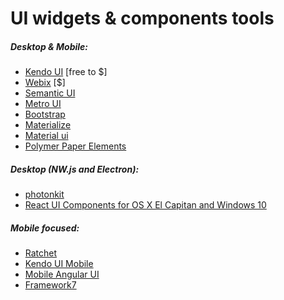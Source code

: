 # UI widgets & components tools 

##### Desktop & Mobile:

* [Kendo UI](http://www.telerik.com/kendo-ui) [free to $]
* [Webix](http://webix.com/) [$]
* [Semantic UI](http://semantic-ui.com/)
* [Metro UI](http://metroui.org.ua/)
* [Bootstrap](http://getbootstrap.com/components/)
* [Materialize](http://materializecss.com/)
* [Material ui](http://material-ui.com/)
* [Polymer Paper Elements](https://elements.polymer-project.org/browse?package=paper-elements)

##### Desktop (NW.js and Electron):

* [photonkit](http://photonkit.com/)
* [React UI Components for OS X El Capitan and Windows 10](http://gabrielbull.github.io/react-desktop/)

##### Mobile focused:

* [Ratchet](http://goratchet.com/)
* [Kendo UI Mobile](http://demos.telerik.com/kendo-ui/m/index)
* [Mobile Angular UI](http://mobileangularui.com/)
* [Framework7](http://www.idangero.us/framework7)






































 






